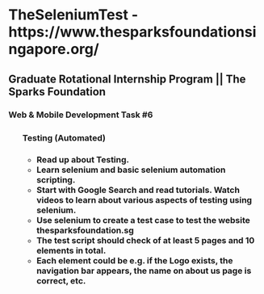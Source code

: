 <h1> TheSeleniumTest - https://www.thesparksfoundationsingapore.org/ </>

<h2> Graduate Rotational Internship Program ||
The Sparks Foundation </>

<h3> <b>Web & Mobile Development Task #6 <b/> <h3/>

<h4> <ul>Testing (Automated)<ul/> <h4/>

<li> Read up about Testing. </>
<li> Learn selenium and basic selenium automation scripting. </>
<li> Start with Google Search and read tutorials. Watch videos to learn about various aspects of testing using selenium. </>
<li> Use selenium to create a test case to test the website thesparksfoundation.sg </>
<li> The test script should check of at least 5 pages and 10 elements in total. </>
<li> Each element could be e.g. if the Logo exists, the navigation bar appears, the name on about us page is correct, etc. </>
